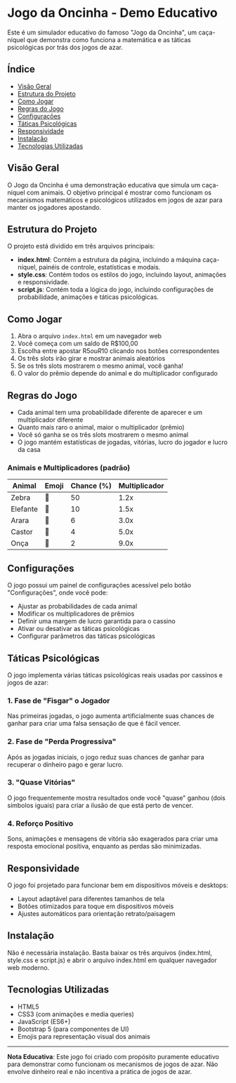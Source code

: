 # Jogo da Oncinha - Demo Educativo

Este é um simulador educativo do famoso "Jogo da Oncinha", um caça-níquel que demonstra como funciona a matemática e as táticas psicológicas por trás dos jogos de azar.

## Índice

- [Visão Geral](#visão-geral)
- [Estrutura do Projeto](#estrutura-do-projeto)
- [Como Jogar](#como-jogar)
- [Regras do Jogo](#regras-do-jogo)
- [Configurações](#configurações)
- [Táticas Psicológicas](#táticas-psicológicas)
- [Responsividade](#responsividade)
- [Instalação](#instalação)
- [Tecnologias Utilizadas](#tecnologias-utilizadas)

## Visão Geral

O Jogo da Oncinha é uma demonstração educativa que simula um caça-níquel com animais. O objetivo principal é mostrar como funcionam os mecanismos matemáticos e psicológicos utilizados em jogos de azar para manter os jogadores apostando.

## Estrutura do Projeto

O projeto está dividido em três arquivos principais:

- **index.html**: Contém a estrutura da página, incluindo a máquina caça-níquel, painéis de controle, estatísticas e modais.
- **style.css**: Contém todos os estilos do jogo, incluindo layout, animações e responsividade.
- **script.js**: Contém toda a lógica do jogo, incluindo configurações de probabilidade, animações e táticas psicológicas.

## Como Jogar

1. Abra o arquivo `index.html` em um navegador web
2. Você começa com um saldo de R$100,00
3. Escolha entre apostar R$5 ou R$10 clicando nos botões correspondentes
4. Os três slots irão girar e mostrar animais aleatórios
5. Se os três slots mostrarem o mesmo animal, você ganha!
6. O valor do prêmio depende do animal e do multiplicador configurado

## Regras do Jogo

- Cada animal tem uma probabilidade diferente de aparecer e um multiplicador diferente
- Quanto mais raro o animal, maior o multiplicador (prêmio)
- Você só ganha se os três slots mostrarem o mesmo animal
- O jogo mantém estatísticas de jogadas, vitórias, lucro do jogador e lucro da casa

### Animais e Multiplicadores (padrão)

| Animal | Emoji | Chance (%) | Multiplicador |
|--------|-------|------------|---------------|
| Zebra | 🦓 | 50 | 1.2x |
| Elefante | 🐘 | 10 | 1.5x |
| Arara | 🦜 | 6 | 3.0x |
| Castor | 🦫 | 4 | 5.0x |
| Onça | 🐆 | 2 | 9.0x |

## Configurações

O jogo possui um painel de configurações acessível pelo botão "Configurações", onde você pode:

- Ajustar as probabilidades de cada animal
- Modificar os multiplicadores de prêmios
- Definir uma margem de lucro garantida para o cassino
- Ativar ou desativar as táticas psicológicas
- Configurar parâmetros das táticas psicológicas

## Táticas Psicológicas

O jogo implementa várias táticas psicológicas reais usadas por cassinos e jogos de azar:

### 1. Fase de "Fisgar" o Jogador
Nas primeiras jogadas, o jogo aumenta artificialmente suas chances de ganhar para criar uma falsa sensação de que é fácil vencer.

### 2. Fase de "Perda Progressiva"
Após as jogadas iniciais, o jogo reduz suas chances de ganhar para recuperar o dinheiro pago e gerar lucro.

### 3. "Quase Vitórias"
O jogo frequentemente mostra resultados onde você "quase" ganhou (dois símbolos iguais) para criar a ilusão de que está perto de vencer.

### 4. Reforço Positivo
Sons, animações e mensagens de vitória são exagerados para criar uma resposta emocional positiva, enquanto as perdas são minimizadas.

## Responsividade

O jogo foi projetado para funcionar bem em dispositivos móveis e desktops:

- Layout adaptável para diferentes tamanhos de tela
- Botões otimizados para toque em dispositivos móveis
- Ajustes automáticos para orientação retrato/paisagem

## Instalação

Não é necessária instalação. Basta baixar os três arquivos (index.html, style.css e script.js) e abrir o arquivo index.html em qualquer navegador web moderno.

## Tecnologias Utilizadas

- HTML5
- CSS3 (com animações e media queries)
- JavaScript (ES6+)
- Bootstrap 5 (para componentes de UI)
- Emojis para representação visual dos animais

---

**Nota Educativa**: Este jogo foi criado com propósito puramente educativo para demonstrar como funcionam os mecanismos de jogos de azar. Não envolve dinheiro real e não incentiva a prática de jogos de azar.
